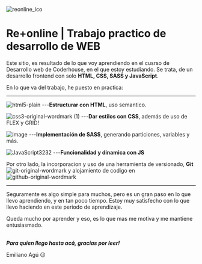 
![reonline_ico](https://user-images.githubusercontent.com/94999530/156890166-4d86ac8c-c44d-477c-bdf2-18459e1c94ab.png)
# Re+online | Trabajo practico de desarrollo de WEB
Este sitio, es resultado de lo que voy aprendiendo en el cusrso de Desarrollo web de Coderhouse, en el que estoy estudiando.
Se trata, de un desarrollo frontend con solo <strong>HTML, CSS, SASS y JavaScript</strong>.

En lo que va del trabajo, he puesto en practica:<br><hr>







![html5-plain](https://user-images.githubusercontent.com/94999530/156891456-8d201013-ef9e-4ed1-8cdf-cd2ae705f08c.svg)
---<strong>Estructurar con HTML</strong>, uso semantico.



![css3-original-wordmark (1)](https://user-images.githubusercontent.com/94999530/156891458-627ffe33-6f8d-4c6c-9518-0a42c8cad86e.svg)
---<strong>Dar estilos con CSS</strong>, además de uso de FLEX y GRID!




![image](https://user-images.githubusercontent.com/94999530/156891539-1872742b-7dd7-4ced-aa64-0b806e2a1257.png)
---<strong>Implementación de SASS</strong>, generando particiones, variables y más.



![JavaScript3232](https://user-images.githubusercontent.com/94999530/164063168-bf4435c7-da86-4271-9f07-3390112eda28.svg)
---<strong>Funcionalidad y dinamica con JS</strong>



Por otro lado, la incorporacion y uso de una herramienta de versionado, <strong>Git</strong> ![git-original-wordmark](https://user-images.githubusercontent.com/94999530/156891602-1296a4d8-e789-4976-be32-dbeafbc68011.svg)
   y alojamiento de codigo en ![github-original-wordmark](https://user-images.githubusercontent.com/94999530/156891619-bf1af081-4daa-437f-81f5-7ea7bca3a5c7.svg)<br><hr>


Seguramente es algo simple para muchos, pero es un gran paso en lo que llevo aprendiendo, y en tan poco tiempo.
Estoy muy satisfecho con lo que llevo haciendo en este periodo de aprendizaje.

Queda mucho por aprender y eso, es lo que mas me motiva y me mantiene entusiasmado.<br><br>

<strong><em>Para quien llego hasta acá, gracias por leer!</em></strong><br>

Emiliano Agú 😉

